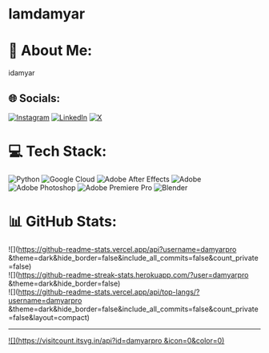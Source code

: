 # Iamdamyar
# 💫 About Me:
idamyar


## 🌐 Socials:
[![Instagram](https://img.shields.io/badge/Instagram-%23E4405F.svg?logo=Instagram&logoColor=white)](https://instagram.com/iamdamyar ) [![LinkedIn](https://img.shields.io/badge/LinkedIn-%230077B5.svg?logo=linkedin&logoColor=white)](https://linkedin.com/in/iamdamyar) [![X](https://img.shields.io/badge/X-black.svg?logo=X&logoColor=white)](https://x.com/iamdamyar) 

# 💻 Tech Stack:
![Python](https://img.shields.io/badge/python-3670A0?style=for-the-badge&logo=python&logoColor=ffdd54) ![Google Cloud](https://img.shields.io/badge/GoogleCloud-%234285F4.svg?style=for-the-badge&logo=google-cloud&logoColor=white) ![Adobe After Effects](https://img.shields.io/badge/Adobe%20After%20Effects-9999FF.svg?style=for-the-badge&logo=Adobe%20After%20Effects&logoColor=white) ![Adobe](https://img.shields.io/badge/adobe-%23FF0000.svg?style=for-the-badge&logo=adobe&logoColor=white) ![Adobe Photoshop](https://img.shields.io/badge/adobe%20photoshop-%2331A8FF.svg?style=for-the-badge&logo=adobe%20photoshop&logoColor=white) ![Adobe Premiere Pro](https://img.shields.io/badge/Adobe%20Premiere%20Pro-9999FF.svg?style=for-the-badge&logo=Adobe%20Premiere%20Pro&logoColor=white) ![Blender](https://img.shields.io/badge/blender-%23F5792A.svg?style=for-the-badge&logo=blender&logoColor=white)
# 📊 GitHub Stats:
![](https://github-readme-stats.vercel.app/api?username=damyarpro &theme=dark&hide_border=false&include_all_commits=false&count_private=false)<br/>
![](https://github-readme-streak-stats.herokuapp.com/?user=damyarpro &theme=dark&hide_border=false)<br/>
![](https://github-readme-stats.vercel.app/api/top-langs/?username=damyarpro &theme=dark&hide_border=false&include_all_commits=false&count_private=false&layout=compact)

---
[![](https://visitcount.itsvg.in/api?id=damyarpro &icon=0&color=0)](https://visitcount.itsvg.in)

<!-- Proudly created with GPRM ( https://gprm.itsvg.in ) -->
